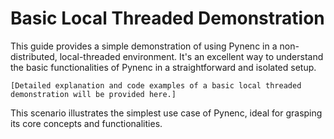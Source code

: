 # Basic Local Threaded Demonstration

This guide provides a simple demonstration of using Pynenc in a non-distributed, local-threaded environment. It's an excellent way to understand the basic functionalities of Pynenc in a straightforward and isolated setup.

```{note}
[Detailed explanation and code examples of a basic local threaded demonstration will be provided here.]
```

This scenario illustrates the simplest use case of Pynenc, ideal for grasping its core concepts and functionalities.
